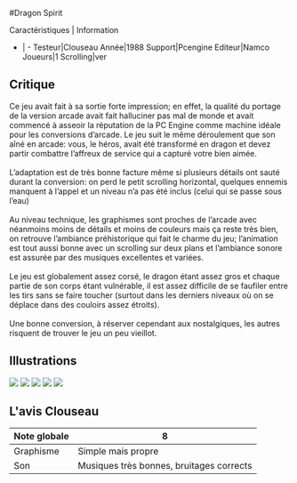 #Dragon Spirit

Caractéristiques | Information
- | -
Testeur|Clouseau
Année|1988
Support|Pcengine
Editeur|Namco
Joueurs|1
Scrolling|ver

## Critique
Ce jeu avait fait à sa sortie forte impression; en effet, la qualité du portage de la version arcade avait fait halluciner pas mal de monde et avait commencé à asseoir la réputation de la PC Engine comme machine idéale pour les conversions d’arcade. Le jeu suit le même déroulement que son aîné en arcade: vous, le héros, avait été transformé en dragon et devez partir combattre l’affreux de service qui a capturé votre bien aimée.<br/><br/>L’adaptation est de très bonne facture même si plusieurs détails ont sauté durant la conversion: on perd le petit scrolling horizontal, quelques ennemis manquent à l’appel et un niveau n’a pas été inclus (celui qui se passe sous l’eau)<br/><br/>Au niveau technique, les graphismes sont proches de l’arcade avec néanmoins moins de détails et moins de couleurs mais ça reste très bien, on retrouve l’ambiance préhistorique qui fait le charme du jeu; l’animation est tout aussi bonne avec un scrolling sur deux plans et l’ambiance sonore est assurée par des musiques excellentes et variées.<br/><br/>Le jeu est globalement assez corsé, le dragon étant assez gros et chaque partie de son corps étant vulnérable, il est assez difficile de se faufiler entre les tirs sans se faire toucher (surtout dans les derniers niveaux où on se déplace dans des couloirs assez étroits).<br/><br/>Une bonne conversion, à réserver cependant aux nostalgiques, les autres risquent de trouver le jeu un peu vieillot.

## Illustrations
![](http://www.shmup.com/images/thumbs/dspirit_PCE_1.jpg)
![](http://www.shmup.com/images/thumbs/dspirit_PCE_2.jpg)
![](http://www.shmup.com/images/thumbs/dspirit_PCE_3.jpg)
![](http://www.shmup.com/images/thumbs/)
![](http://www.shmup.com/images/thumbs/)

## L'avis Clouseau
Note globale|8
-|-
Graphisme|Simple mais propre
Son|Musiques très bonnes, bruitages corrects
